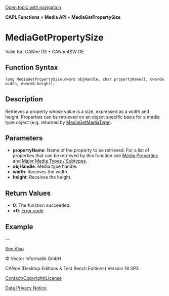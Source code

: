 [Open topic with navigation](../../../../../CANoeDEFamily.htm#Topics/CAPLFunctions/Media/Functions/CAPLfunctionMediaGetPropertySize.md)

**CAPL Functions** » **Media API** » **MediaGetPropertySize**

# MediaGetPropertySize

Valid for: CANoe DE • CANoe4SW DE

## Function Syntax

```plaintext
long MediaGetPropertySize(dword objHandle, char propertyName[], dword& width, dword& height);
```

## Description

Retrieves a property whose value is a size, expressed as a width and height. Properties can be retrieved on an object specific basis for a media type object (e.g. returned by [MediaGetMediaType](CAPLfunctionMediaGetMediaType.md)).

## Parameters

- **propertyName**: Name of the property to be retrieved. For a list of properties that can be retrieved by this function see [Media Properties](../CAPLfunctionsMediaProperties.md) and [Major Media Types / Subtypes](../CAPLfunctionsMediaMajorMediaTypesSubtypes.md).
- **objHandle**: Media type handle.
- **width**: Receives the width.
- **height**: Receives the height.

## Return Values

- **0**: The function succeeded.
- **≠0**: [Error code](../CAPLfunctionsMediaErrorCodes.md)

## Example

—

[See Also](javascript:void(0);)

© Vector Informatik GmbH

CANoe (Desktop Editions & Test Bench Editions) Version 18 SP3

[Contact/Copyright/License](../../../Shared/ContactCopyrightLicense.md)

[Data Privacy Notice](https://www.vector.com/int/en/company/get-info/privacy-policy/)